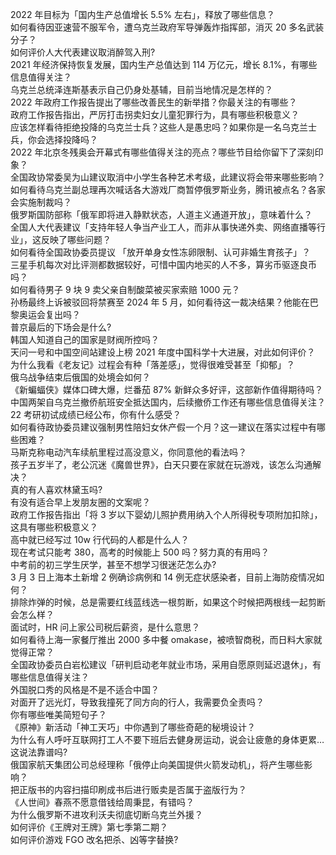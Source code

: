 2022 年目标为「国内生产总值增长 5.5% 左右」，释放了哪些信息？  
如何看待因亚速营不服军令，遭乌克兰政府军导弹轰炸指挥部，消灭 20 多名武装分子？  
如何评价人大代表建议取消醉驾入刑?  
2021 年经济保持恢复发展，国内生产总值达到 114 万亿元，增长 8.1%，有哪些信息值得关注？  
乌克兰总统泽连斯基表示自己仍身处基辅，目前当地情况是怎样的？  
2022 年政府工作报告提出了哪些改善民生的新举措？你最关注的有哪些？  
政府工作报告指出，严厉打击拐卖妇女儿童犯罪行为，具有哪些积极意义？  
应该怎样看待拒绝投降的乌克兰士兵？这些人是愚忠吗？如果你是一名乌克兰士兵，你会选择投降吗？  
2022 年北京冬残奥会开幕式有哪些值得关注的亮点？哪些节目给你留下了深刻印象？  
全国政协常委吴为山建议取消中小学生各种艺术考级，此建议将会带来哪些影响？  
如何看待乌克兰副总理再次喊话各大游戏厂商暂停俄罗斯业务，腾讯被点名？各家会实施制裁吗？  
俄罗斯国防部称「俄军即将进入静默状态，人道主义通道开放」，意味着什么？  
全国人大代表建议「支持年轻人争当产业工人，而非从事快递外卖、网络直播等行业」，这反映了哪些问题？  
如何看待全国政协委员提议 「放开单身女性冻卵限制、认可非婚生育孩子」？  
三星手机每次对比评测都数据较好，可惜中国内地买的人不多，算劣币驱逐良币吗？  
如何看待男子 9 块 9 卖父亲自制酸菜被买家索赔 1000 元？  
孙杨最终上诉被驳回将禁赛至 2024 年 5 月，如何看待这一裁决结果？他能在巴黎奥运会复出吗？  
普京最后的下场会是什么?  
韩国人知道自己的国家是财阀所控吗？  
天问一号和中国空间站建设上榜 2021 年度中国科学十大进展，对此如何评价？  
为什么我看《老友记》过程会有种「落差感」，觉得很难受甚至「抑郁」？  
俄乌战争结束后俄国的处境会如何？  
《新蝙蝠侠》媒体口碑大爆，烂番茄 87% 新鲜众多好评，这部新作值得期待吗？  
中国两架自乌克兰撤侨航班安全抵达国内，后续撤侨工作还有哪些信息值得关注？  
22 考研初试成绩已经公布，你有什么感受？  
如何看待政协委员建议强制男性陪妇女休产假一个月？这一建议在落实过程中有哪些困难？  
马斯克称电动汽车续航里程过高没意义，你同意他的看法吗？  
孩子五岁半了，老公沉迷《魔兽世界》，白天只要在家就在玩游戏，该怎么沟通解决？  
真的有人喜欢林黛玉吗?  
有没有适合早上发朋友圈的文案呢？  
政府工作报告指出「将 3 岁以下婴幼儿照护费用纳入个人所得税专项附加扣除」，这具有哪些积极意义？  
高中就已经写过 10w 行代码的人都是什么人？  
现在考试只能考 380，高考的时候能上 500 吗？努力真的有用吗？  
中考前的初三学生厌学，甚至不想学习很迷茫怎么办?  
3 月 3 日上海本土新增 2 例确诊病例和 14 例无症状感染者，目前上海防疫情况如何？  
排除炸弹的时候，总是需要红线蓝线选一根剪断，如果这个时候把两根线一起剪断会怎么样？  
面试时，HR 问上家公司税后薪资，是什么意思？  
如何看待上海一家餐厅推出 2000 多中餐 omakase，被喷智商税，而日料大家就觉得正常？  
全国政协委员白岩松建议「研判启动老年就业市场，采用自愿原则延迟退休」，有哪些信息值得关注？  
外国脱口秀的风格是不是不适合中国？  
对面开了远光灯，导致我撞死了同方向的行人，我需要负全责吗？  
你有哪些唯美简短句子？  
《原神》新活动「神工天巧」中你遇到了哪些奇葩的秘境设计？  
为什么有人呼吁互联网打工人不要下班后去健身房运动，说会让疲惫的身体更累…这说法靠谱吗?  
俄国家航天集团公司总经理称「俄停止向美国提供火箭发动机」，将产生哪些影响？  
把正版书的内容扫描印刷成书后进行贩卖是否属于盗版行为？  
《人世间》春燕不愿意借钱给周秉昆，有错吗？  
为什么俄罗斯不进攻利沃夫彻底切断乌克兰外援？  
如何评价《王牌对王牌》第七季第二期？  
如何评价游戏 FGO 改名把杀、凶等字替换?  
